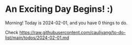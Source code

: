 # An Exciting Day Begins! :)

Morning! Today is 2024-02-01, and you have 0 things to do.

Check https://raw.githubusercontent.com/cauliyang/to-do-list/main/todos/2024-02-01.md